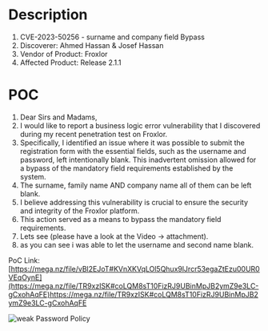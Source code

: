 # Description

1. CVE-2023-50256 - surname and company field Bypass
1. Discoverer: Ahmed Hassan & Josef Hassan
1. Vendor of Product: Froxlor
1. Affected Product: Release 2.1.1

# POC
1. Dear Sirs and Madams,
1. I would like to report a business logic error vulnerability that I discovered during my recent penetration test on Froxlor.
1. Specifically, I identified an issue where it was possible to submit the registration form with the essential fields, such as the username and password, left intentionally blank. This inadvertent omission allowed for a bypass of the mandatory field requirements established by the system.
1. The surname, family name AND company name all of them can be left blank.
1. I believe addressing this vulnerability is crucial to ensure the security and integrity of the Froxlor platform.
1. This action served as a means to bypass the mandatory field requirements.
1. Lets see (please have a look at the Video -> attachment).
1. as you can see i was able to let the username and second name blank.


PoC Link: [https://mega.nz/file/vBl2EJoT#KVnXKVqLOl5Qhux9lJrcr53egaZtEzu00UR0VEqOynE](https://mega.nz/file/TR9xzISK#coLQM8sT10FizRJ9UBinMpJB2ymZ9e3LC-gCxohAqFE)https://mega.nz/file/TR9xzISK#coLQM8sT10FizRJ9UBinMpJB2ymZ9e3LC-gCxohAqFE

![weak Password Policy](https://github.com/ahmedvienna/Vulnerabilities/assets/80028768/5c0d2053-1925-4977-bf04-ebd584599549)
